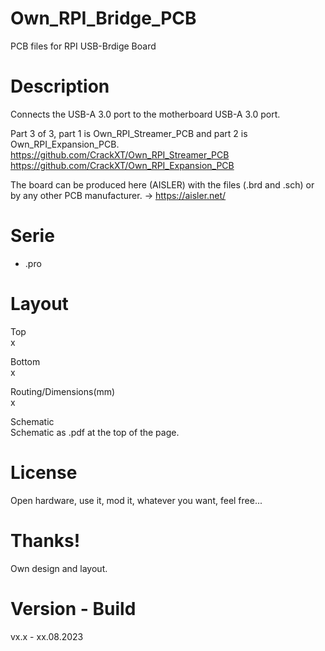# Own_RPI_Bridge_PCB

PCB files for RPI USB-Brdige Board

# Description

Connects the USB-A 3.0 port to the motherboard USB-A 3.0 port.

Part 3 of 3, part 1 is Own_RPI_Streamer_PCB and part 2 is Own_RPI_Expansion_PCB.
https://github.com/CrackXT/Own_RPI_Streamer_PCB<br>
https://github.com/CrackXT/Own_RPI_Expansion_PCB<br>

The board can be produced here (AISLER) with the files (.brd and .sch) or by any other PCB manufacturer. -> https://aisler.net/

# Serie

- .pro

# Layout

Top<br>
x

Bottom<br>
x

Routing/Dimensions(mm)<br>
x

Schematic<br>
Schematic as .pdf at the top of the page.

# License

Open hardware, use it, mod it, whatever you want, feel free...

# Thanks!

Own design and layout.

# Version - Build

vx.x - xx.08.2023
